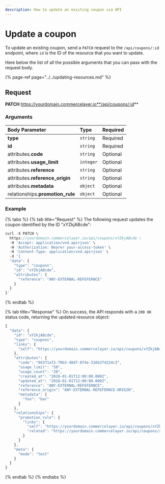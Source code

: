 ```yaml
---
description: How to update an existing coupon via API
---
```


# Update a coupon

To update an existing coupon, send a `PATCH` request to the `/api/coupons/:id` endpoint, where `id` is the ID of the resource that you want to update.

Here below the list of all the possible arguments that you can pass with the request body.

{% page-ref page="../../updating-resources.md" %}

## Request

**PATCH** https://yourdomain.commercelayer.io**/api/coupons/:id**

### Arguments

| Body Parameter | Type | Required |
| :--- | :--- | :--- |
| **type** | `string` | Required |
| **id** | `string` | Required |
| attributes.**code** | `string` | Optional |
| attributes.**usage\_limit** | `integer` | Optional |
| attributes.**reference** | `string` | Optional |
| attributes.**reference\_origin** | `string` | Optional |
| attributes.**metadata** | `object` | Optional |
| relationships.**promotion\_rule** | `object` | Optional |

### Example

{% tabs %}
{% tab title="Request" %}
The following request updates the coupon identified by the ID "xYZkjABcde":

```javascript
curl -X PATCH \
  https://yourdomain.commercelayer.io/api/coupons/xYZkjABcde \
  -H 'Accept: application/vnd.api+json' \
  -H 'Authorization: Bearer your-access-token' \
  -H 'Content-Type: application/vnd.api+json' \
  -d '{
  "data": {
    "type": "coupons",
    "id": "xYZkjABcde",
    "attributes": {
      "reference": "ANY-EXTERNAL-REFEFERNCE"
    }
  }
}'
```
{% endtab %}

{% tab title="Response" %}
On success, the API responds with a `200 OK` status code, returning the updated resource object:

```javascript
{
  "data": {
    "id": "xYZkjABcde",
    "type": "coupons",
    "links": {
      "self": "https://yourdomain.commercelayer.io/api/coupons/xYZkjABcde"
    },
    "attributes": {
      "code": "04371af2-70b3-48d7-8f4e-316b374224c3",
      "usage_limit": "50",
      "usage_count": "20",
      "created_at": "2018-01-01T12:00:00.000Z",
      "updated_at": "2018-01-01T12:00:00.000Z",
      "reference": "ANY-EXTERNAL-REFEFERNCE",
      "reference_origin": "ANY-EXTERNAL-REFEFERNCE-ORIGIN",
      "metadata": {
        "foo": "bar"
      }
    },
    "relationships": {
      "promotion_rule": {
        "links": {
          "self": "https://yourdomain.commercelayer.io/api/coupons/xYZkjABcde/relationships/promotion_rule",
          "related": "https://yourdomain.commercelayer.io/api/coupons/xYZkjABcde/promotion_rule"
        }
      }
    },
    "meta": {
      "mode": "test"
    }
  }
}
```
{% endtab %}
{% endtabs %}

